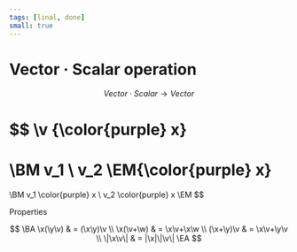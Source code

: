```yaml
---
tags: [linal, done]
small: true
---
```


# Vector · Scalar operation

$$
	Vector \cdot Scalar \to Vector
$$

$$
\v {\color{purple} x}
=
\BM v_1 \\ v_2 \EM{\color{purple} x}
=
\BM v_1 \color{purple} x \\ v_2 \color{purple} x \EM
$$

<!--
### Визуализация
<iframe
  	width="550"
	height="550"
	frameborder="no"
	src="https://alextheartisan.github.io/algebra/vector-scaling/index.html"
/>
-->

Properties

$$
\BA
	\x(\y\v) & = (\x\y)\v \\
	\x(\v+\w) & = \x\v+\x\w	\\
	(\x+\y)\v & = \x\v+\y\v \\
	\|\x\v\| & = |\x|\|\v\|
\EA
$$
